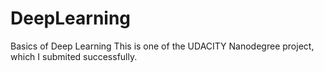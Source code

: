 # DeepLearning
Basics of Deep Learning
This is one of the UDACITY Nanodegree project, which I submited successfully. 
